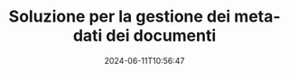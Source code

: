 ---
############################# Static ############################
layout: "family"
date:  2024-06-11T10:56:47
draft: false

product: "Metadata"
product_tag: "metadata"

lang: it

############################# Head ############################
head_title: "API .NET, Java, Node.js e app di manipolazione dei metadati online di GroupDocs"
head_description: "API dei metadati dei documenti native di C# .NET e Java. Leggi, scrivi, modifica e confronta metainformazioni di tutti i formati più diffusi. Analizza ed esporta metadati."

############################# Header ############################
title: "Soluzione per la gestione dei metadati dei documenti"
description:  |
  API e app per leggere, modificare, sostituire e rimuovere metadati di documenti, immagini e altri formati di file sulle piattaforme più diffuse.

  Aggiungi informazioni sui metadati nascosti ai tuoi file e documenti aziendali.

  Modifica o rimuovi i metadati già presentati nei tuoi documenti.

  Raccogli e analizza informazioni su documenti e metadati di file.

############################# Supported Platforms ###############################
supported_platforms:
  enable: true
  head_title: "Scegli la tua piattaforma"
  title: "Indipendenza dalla piattaforma"
  description: "GroupDocs.Metadata è compatibile con l'ampia gamma di sistemi operativi e framework:"
  details_link_title: "Saperne di più"

  items:
    # items loop
    - title: ".NET"
      description: GroupDocs.Metadata .NET 
      color: "blue"
      tag: "net"
      link: "/metadata/net/"
      features_link: "https://docs.groupdocs.com/metadata/net/system-requirements/"
      features:
          # features loop
          - rows: "4"
            content: |
                    .NET Core 3.0 or higher <br> .NET 5.0 or higher <br> .NET Standard 2.1
      
          # features loop
          - rows: "1"
            content: |
                    Windows <br> Linux <br> Mac OS
      
          # features loop
          - rows: "3"
            content: |
                    Microsoft Visual Studio <br> JetBrains Rider <br> Microsoft Visual Code
      
          # features loop
          - rows: "1"
            content: |
                    70+ file formats
      

    # items loop
    - title: "Java"
      description: GroupDocs.Metadata Java
      color: "red"
      tag: "java"
      link: "/metadata/java/"
      features_link: "https://docs.groupdocs.com/metadata/java/system-requirements/"
      features:
          # features loop
          - rows: "4"
            content: |
                    J2SE 7.0 or higher <br> Kotlin
      
          # features loop
          - rows: "1"
            content: |
                    Windows <br> Linux <br> Mac OS
      
          # features loop
          - rows: "3"
            content: |
                    IntelliJ IDEA <br> Eclipse <br> NetBeans
      
          # features loop
          - rows: "1"
            content: |
                    70+ file formats

    # items loop
    - title: "Node.js"
      description: GroupDocs.Metadata Node.js
      color: "green"
      tag: "nodejs-java"
      link: "/metadata/nodejs-java/"
      features_link: "https://docs.groupdocs.com/metadata/"
      features:
          # features loop
          - rows: "4"
            content: |
                    Node.js 16+ and J2SE 8.0 (1.8)+
      
          # features loop
          - rows: "1"
            content: |
                    Windows <br> Linux <br> Mac OS
      
          # features loop
          - rows: "3"
            content: |
                    Atom <br> Visual Studio Code <br> Qualsiasi altro editor di testo
      
          # features loop
          - rows: "1"
            content: |
                    70+ file formats

############################# Features ###############################
features:
  enable: true
  title: "Revisione delle funzionalità di GroupDocs.Metadata"
  description: "La nostra soluzione è progettata per manipolare i metadati in molti formati di file popolari, inclusi immagini e documenti Office."

  items:
    # items loop
    - icon: "protect"
      title: "Proteggi le informazioni aziendali"
      content: "Aggiungi metadati nascosti ai tuoi file e documenti sensibili."

    # items loop
    - icon: "control"
      title: "Controllare i metadati del documento"
      content: "Raccogliere informazioni dettagliate sui metadati contenuti nei documenti."

    # items loop
    - icon: "manipulate"
      title: "Manipolare le informazioni sui metadati"
      content: "Modifica il contenuto o elimina i metadati in molti formati di file supportati."

    # items loop
    - icon: "additional"
      title: "Varie funzionalità aggiuntive"
      content: "Ottieni l'anteprima del documento, estrai pacchetti di metadati, ecc."

############################# Code Samples ###############################
code_samples:
  enable: true
  title: "Proteggi i documenti utilizzando i metadati"
  description: "GroupDocs.Metadata esempi di codici operativi tipici."

  items:
    # items loop
    - title: "Rimuovi i metadati non necessari da immagini e documenti"
      content: "GroupDocs.Metadata ti aiuta a rimuovere facilmente le informazioni nascoste dai tuoi file e documenti. Puoi eliminare rapidamente dettagli come quando e dove è stata scattata un'immagine o rimuovere le informazioni sull'autore e sull'editor dai documenti di Office."
      samples:
          # samples loop
          - language: "C#"
            color: "blue"
            content: |
                    <code class="language-csharp" data-lang="csharp">
                        // Passa il percorso di un documento al costruttore Metadata

                        using (Metadata metadata = new Metadata("source.docx"))
                        {
                            // Rimuovi le proprietà del documento collegate al creatore e all'editor
                            var affected = metadata.RemoveProperties(
                                p => p.Tags.Contains(Tags.Person.Creator) ||
                                    p.Tags.Contains(Tags.Person.Editor);

                            // Risultato del processo di rimozione dei metadati
                            Console.WriteLine("Properties removed: {0}", affected);

                            // Salva il documento pulito
                            metadata.Save("result.docx");
                        }                    
                    </code>

          # samples loop
          - language: "Java"
            color: "red"
            content: |
                    <code class="language-java" data-lang="java">
                        // Passa il percorso di un documento al costruttore Metadata

                        try (Metadata metadata = new Metadata("source.docx");{

                            // Rimuovi le proprietà del documento collegate al creatore e all'editor
                            int affected = metadata.removeProperties(
                                new ContainsTagSpecification(Tags.getPerson().getCreator()).or(
                                new ContainsTagSpecification(Tags.getPerson().getEditor())));

                            // Risultato del processo di rimozione dei metadati
                            System.out.println(String.format("Properties removed: %s", affected));

                            // Salva il documento pulito
                            metadata.save("result.docx");
                        }

                    </code>

          # samples loop
          - language: "TypeScript"
            color: "green"
            content: |
                    <code class="language-java" data-lang="javascript">
                        // Passa il percorso di un documento al costruttore Metadata

                        const metadata = new groupdocs.metadata.Metadata("source.docx");
    
                        // Rimuovi le proprietà del documento collegate al creatore e all'editor
                        var affected = metadata.removeProperties(
                            new groupdocs.metadata.ContainsTagSpecification(groupdocs.metadata.Tags.getPerson().getCreator()).or(
                            new groupdocs.metadata.ContainsTagSpecification(groupdocs.metadata.Tags.getPerson().getEditor()))
                            );

                        // Risultato del processo di rimozione dei metadati
                        console.log('Properties removed: ${affected}');

                        // Salva il documento pulito
                        metadata.save("result.docx");                        

                    </code>

############################# Supported Formats ###############################
formats:
  enable: true
  title: "Sono supportati più di 70 formati"
  description: "GroupDocs.Metadata aiuta a controllare i metadati nei formati di file e documenti più diffusi."

############################# Metrics ###############################
metrics:
  enable: true
  title: "Risultati di GroupDocs.Metadata"
  description: "Scopri le metriche chiave dei risultati della nostra biblioteca"

  items:
    # items loop
    - number: "70+"
      title: "Formati supportati"
      content: "GroupDocs.Metadata supporta la manipolazione dei metadati per più di 70 formati di file popolari."

    # items loop
    - number: "700k"
      title: "Download di NuGet"
      content: "Il pacchetto GroupDocs.Metadata per .NET NuGet è stato scaricato più di 700.000 volte."

    # items loop
    - number: "15k"
      title: "Download di Maven"
      content: "GroupDocs.Metadata ha 15.000 download su Maven. Potente gestione dei metadati Java."

    # items loop
    - number: "140+"
      title: "Clienti felici"
      content: "Sia le aziende famose che i singoli sviluppatori preferiscono i prodotti GroupDocs per creare soluzioni innovative."


############################# Customers ###############################
customers:
  enable: true
  title: "I nostri clienti felici"
  description: "Prodotti GroupDocs considerati affidabili da molti clienti in tutto il mondo e utilizzati in molte soluzioni aziendali competitive in tutto il mondo."

  items:
    # items loop
    - title: "BenQ Corporation"
      logo: "benq"
      
    # items loop
    - title: "Nasdaq Stock Market"
      logo: "nasdaq"
      
    # items loop
    - title: "AT&T Inc."
      logo: "att"
      
    # items loop
    - title: "Customer logo AstraZeneca"
      logo: "astrazeneca"
      
    # items loop
    - title: "Central Bank of Argentina"
      logo: "argentinacentralbank"
      
    # items loop
    - title: "Roche Holding AG"
      logo: "roche"
      
    # items loop
    - title: "Capita"
      logo: "capita"
      
    # items loop
    - title: "Axa S.A."
      logo: "axa"
      
    # items loop
    - title: "Instructure Inc."
      logo: "instructure"
      
    # items loop
    - title: "Wipro"
      logo: "wipro"


############################# Actions ###############################
actions:
  enable: true
  title: "Pronto per iniziare?"
  description: "Prova gratuitamente le funzionalità di GroupDocs.Metadata nelle tue applicazioni"

  items:
    # items loop
    - title: ".NET"
      color: "blue"
      link: "/metadata/net/"

    # items loop
    - title: "Java"
      color: "red"
      link: "/metadata/java/"

    # items loop
    - title: "Node.js"
      color: "green"
      link: "/metadata/nodejs-java/"      

############################# FAQ ###############################
faq:
  enable: true
  title: "Domande frequenti"
  description: "Hai domande sul nostro prodotto? Abbiamo risposte!"

  items:
    # items loop
    - question: "GroupDocs.Metadata richiede software di terze parti per l'elaborazione dei metadati dei documenti?"
      answer: "GroupDocs.Metadata opera in modo indipendente; non sono necessarie librerie esterne come Microsoft Office o Adobe Acrobat."

    # items loop
    - question: "Posso provare le funzionalità di GroupDocs.Metadata prima dell'acquisto?"
      answer: "Assolutamente! GroupDocs.Metadata offre una prova gratuita. Installalo ed esplora le sue capacità. Tuttavia, tieni presente che le versioni di prova aggiungono 'badge di prova' ai tuoi documenti ed elaborano solo le prime 3 pagine. Per un'esperienza completa, ottieni una licenza temporanea gratuita di 30 giorni per la piena funzionalità. Controlla i dettagli [qui](https://purchase.groupdocs.com/temporary-license/)."

    # items loop
    - question: "Quali tipi di licenze sono disponibili?"
      answer: "Cerchi una licenza GroupDocs.Metadata? Ti offriamo varie opzioni. Scegli tra licenze personalizzate in base alle tue esigenze, in base a fattori quali il numero di sviluppatori nel tuo team, le posizioni di distribuzione (ad esempio, un singolo ufficio o luoghi di lavoro remoti) e se la distribuzione al cliente finale richiede la condivisione dell'SDK/API con i clienti. In alternativa, opta per una licenza d'uso mensile, in cui paghi in base all'utilizzo con piani a consumo. Esplora ulteriormente e trova la soluzione perfetta [qui](https://purchase.groupdocs.com/pricing/metadata/net/)."

############################# Cloud Links ###############################
cloud_links:
  enable: true
  title: "GroupDocs.Metadata API a basso codice includono"
  description: "Gestisci i metadati sensibili nei file aziendali all'interno della tua applicazione utilizzando la nostra API REST basata su cloud."
  
  items:
    # items loop
    - title: "GroupDocs.Metadata Cloud for cURL"
      content: "Lavora con le API di manipolazione dei metadati RESTful di cURL per gestire le informazioni sui metadati di PDF, Word, Excel, presentazioni, immagini e file multimediali nelle tue applicazioni."
      icon: "groupdocs_metadata-for-curl"
      link: "https://products.groupdocs.cloud/metadata/curl"

    # items loop
    - title: "GroupDocs.Metadata Cloud for .NET"
      content: "Utilizza l'API REST dei metadati con .NET SDK per aggiungere, modificare, estrarre, cercare ed eliminare metadati dai formati di documenti all'interno delle applicazioni .NET."
      icon: "groupdocs_metadata-for-net"
      link: "https://products.groupdocs.cloud/metadata/net"

    # items loop
    - title: "GroupDocs.Metadata Cloud for Java"
      content: "Migliora le tue applicazioni Java con potenti funzionalità di gestione dei metadati utilizzando Metadata SDK per Java."
      icon: "groupdocs_metadata-for-java"
      link: "https://products.groupdocs.cloud/metadata/java"

############################# App links ###############################
app_links:
  enable: true
  title: "GroupDocs.Metadata Nessuna app di codice inclusa"
  description: "Accedi all'applicazione web di GroupDocs per la gestione dei metadati dei documenti. Elabora GRATUITAMENTE oltre 70 formati di file popolari nel tuo browser preferito."

  items:
    # items loop
    - title: "GroupDocs.Metadata Total"
      content: "App gratuita per visualizzare e modificare metadati di Word, Excel, PDF, PowerPoint e oltre 70 tipi di documenti."
      icon: "groupdocs_metadata-app"
      link: "https://products.groupdocs.app/metadata/total"

    # items loop
    - title: "GroupDocs.Metadata DOCX"
      content: "Visualizzatore ed editor di metadati online gratuito per documenti MS Word."
      icon: "groupdocs_words-app"
      link: "https://products.groupdocs.app/metadata/docx"

    # items loop
    - title: "GroupDocs.Metadata PDF"
      content: "Visualizza o modifica le informazioni sui metadati dei documenti PDF online."
      icon: "groupdocs_pdf-app"
      link: "https://products.groupdocs.app/metadata/pdf"


      


---
